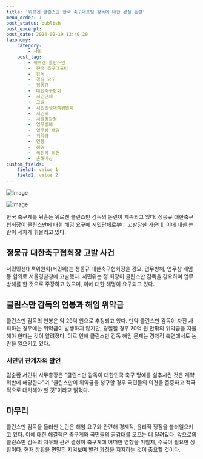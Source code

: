 ```yaml
---
title: '위르겐 클린스만 한국 축구대표팀 감독에 대한 경질 논란'
menu_order: 1
post_status: publish
post_excerpt: 
post_date: 2024-02-19 13:40:20
taxonomy:
    category:
        - 사회
    post_tag:
        - 위르겐 클린스만
        -  한국 축구대표팀
        -  감독
        -  경질 요구
        -  정몽규
        -  대한축구협회
        -  시민단체
        -  고발
        -  서민민생대책위원회
        -  서민위
        -  서울경찰청
        -  업무방해
        -  업무상 배임
        -  위약금
        -  연봉
        -  해임
        -  국민께 의견
        -  손해배상
custom_fields:
    field1: value 1
    field2: value 2
---
```


![Image](https://imgnews.pstatic.net/image/088/2024/02/13/0000861935_001_20240213130101175.jpg?type=w647)

![Image](https://imgnews.pstatic.net/image/088/2024/02/13/0000861935_002_20240213130101230.jpg?type=w647)

한국 축구계를 뒤흔든 위르겐 클린스만 감독의 논란이 계속되고 있다. 정몽규 대한축구협회장이 클린스만에 대한 해임 요구에 시민단체로부터 고발당한 가운데, 이에 대한 논란이 세차게 휘몰리고 있다. 
## 정몽규 대한축구협회장 고발 사건
서민민생대책위원회(서민위)는 정몽규 대한축구협회장을 강요, 업무방해, 업무상 배임 등 혐의로 서울경찰청에 고발했다. 서민위는 정 회장이 클린스만 감독을 강요하여 업무방해를 한 것으로 주장하고 있으며, 이에 대한 해명이 요구되고 있다.
## 클린스만 감독의 연봉과 해임 위약금
클린스만 감독의 연봉은 약 29억 원으로 추정되고 있다. 만약 클린스만 감독이 자진 사퇴하는 경우에는 위약금이 발생하지 않지만, 경질될 경우 70억 원 안팎의 위약금을 지불해야 한다는 것이 알려졌다. 이로 인해 클린스만 감독 해임 문제는 경제적 측면에서도 논란을 일으키고 있다.
### 서민위 관계자의 발언
김순환 서민위 사무총장은 "클린스만 감독이 대한민국 축구 명예를 실추시킨 것은 계약 위반에 해당한다"며 "클린스만이 위약금을 청구할 경우 국민들의 의견을 존중하고 적극적으로 대처해야 할 것"이라고 밝혔다.
## 마무리
클린스만 감독을 둘러싼 논란은 해임 요구와 관련해 경제적, 윤리적 쟁점을 불러일으키고 있다. 이에 대한 해결책은 축구계와 국민들의 공감대를 모으는 데 달려있다. 앞으로의 클린스만 감독의 처우와 관련 결정이 축구계에 어떠한 영향을 미칠지, 주목이 필요한 상황이다. 현재 상황을 면밀히 지켜보며 발전 과정을 지지하는 것이 중요할 것이다.
